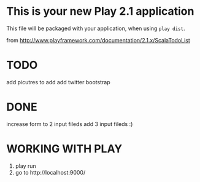 This is your new Play 2.1 application
=====================================

This file will be packaged with your application, when using `play dist`.

from http://www.playframework.com/documentation/2.1.x/ScalaTodoList

TODO
====
add picutres to add
add twitter bootstrap

DONE
====
increase form to 2 input fileds
add 3 input fileds :)



WORKING WITH PLAY
====
1.  play run
2.  go to http://localhost:9000/